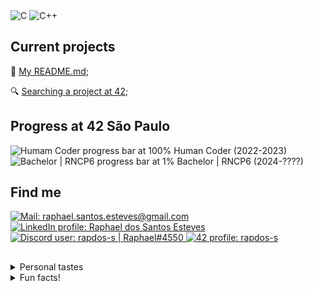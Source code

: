 <div align="left">
  <img title="C" src="https://img.shields.io/badge/C-3e3e3e?&logo=c&logoColor=white">
  <img title="C++" src="https://img.shields.io/badge/C%2B%2B-3e3e3e?logo=c%2B%2B&logoColor=white">
</div>

<h2>Current projects</h2>

📝 [My README.md](https://github.com/rapdos-s/rapdos-s/ "My README.md");

🔍 [Searching a project at 42](https://profile.intra.42.fr/users/rapdos-s "Searching a project at 42");

<h2>Progress at 42 São Paulo</h2>

<picture>
  <source
    media="(prefers-color-scheme: dark)"
    srcset="https://geps.dev/progress/100?dangerColor=3e3e3e&warningColor=3e3e3e&successColor=3e3e3e"
  >
  <source
    media="(prefers-color-scheme: light)"
    srcset="https://geps.dev/progress/100?dangerColor=aaaaaa&warningColor=aaaaaa&successColor=aaaaaa"
  >
  <img
    alt="Humam Coder progress bar at 100%"
    src="https://geps.dev/progress/100?dangerColor=3e3e3e&warningColor=3e3e3e&successColor=3e3e3e"
  >
</picture>
Human Coder (2022-2023)
</br>
<picture>
  <source
    media="(prefers-color-scheme: dark)"
    srcset="https://geps.dev/progress/1?dangerColor=3e3e3e&warningColor=3e3e3e&successColor=3e3e3e"
  >
  <source
    media="(prefers-color-scheme: light)"
    srcset="https://geps.dev/progress/1?dangerColor=aaaaaa&warningColor=aaaaaa&successColor=aaaaaa"
  >
  <img
    alt="Bachelor | RNCP6 progress bar at 1%"
    src="https://geps.dev/progress/1?dangerColor=3e3e3e&warningColor=3e3e3e&successColor=3e3e3e"
  >
</picture>
Bachelor | RNCP6 (2024-????)
</br>

<h2>Find me</h2>

<a href="mailto:raphael.santos.esteves@gmail.com">
  <picture>
    <source
      media="(prefers-color-scheme: dark)"
      srcset="https://img.shields.io/badge/| Mail-3e3e3e?style=flat-square&logo=gmail&logoColor=e3e3e3"
    >
    <source
      media="(prefers-color-scheme: light)"
      srcset="https://img.shields.io/badge/| Mail-e3e3e3?style=flat-square&logo=gmail&logoColor=3e3e3e"
    >
    <img
  	  alt="Mail: raphael.santos.esteves@gmail.com"
      src="https://img.shields.io/badge/| Mail-3e3e3e?style=flat-square&logo=gmail&logoColor=e3e3e3"
    >
  </picture>
</a>

<a href="https://www.linkedin.com/in/rapdos-s/">
  <picture>
    <source
      media="(prefers-color-scheme: dark)"
      srcset="https://img.shields.io/badge/| LinkedIn-3e3e3e?style=flat-square&logo=linkedin&logoColor=e3e3e3"
    >
    <source
      media="(prefers-color-scheme: light)"
      srcset="https://img.shields.io/badge/| LinkedIn-e3e3e3?style=flat-square&logo=linkedin&logoColor=3e3e3e"
    >
    <img
  	  alt="LinkedIn profile: Raphael dos Santos Esteves"
      src="https://img.shields.io/badge/| LinkedIn-3e3e3e?style=flat-square&logo=linkedin&logoColor=e3e3e3"
    >
  </picture>
</a>

<a href="https://discordapp.com/users/797961558889070623/">
  <picture>
    <source
      media="(prefers-color-scheme: dark)"
      srcset="https://img.shields.io/badge/| Discord-3e3e3e?style=flat-square&logo=discord&logoColor=e3e3e3"
    >
    <source
      media="(prefers-color-scheme: light)"
      srcset="https://img.shields.io/badge/| Discord-e3e3e3?style=flat-square&logo=discord&logoColor=3e3e3e"
    >
    <img
  	  alt="Discord user: rapdos-s | Raphael#4550"
      src="https://img.shields.io/badge/| Discord-3e3e3e?style=flat-square&logo=discord&logoColor=e3e3e3"
    >
  </picture>
</a>

<a href="https://profile.intra.42.fr/users/rapdos-s">
  <picture>
    <source
      media="(prefers-color-scheme: dark)"
      srcset="https://img.shields.io/badge/| 42 São Paulo-3e3e3e?style=flat-square&logo=42&logoColor=e3e3e3"
    >
    <source
      media="(prefers-color-scheme: light)"
      srcset="https://img.shields.io/badge/| 42 São Paulo-e3e3e3?style=flat-square&logo=42&logoColor=3e3e3e"
    >
    <img
  	  alt="42 profile: rapdos-s"
      src="https://img.shields.io/badge/| 42 São Paulo-3e3e3e?style=flat-square&logo=42&logoColor=e3e3e3"
    >
  </picture>
</a>

<h2></h2> <!-- Line divisor -->

<details>
  <summary>Personal tastes</summary>
  </br>

♟️ [Chess](https://www.chess.com/member/rapdos-s "Chess.com Profile");

😁 Bad Jokes;

🌾 [Stardew Valley](https://steamcommunity.com/id/rapdos-s/ "Steam Profile");

🥜 Paçoca (Peanut Candy).

</details>

<details>
  <summary>Fun facts!</summary>
  </br>

🎵 I learned to play acoustic guitar even though I didn't like to listen to music;

🏃 The username "**rapdos**" sounds like "**fasterous**" in Brazilian Portuguese;

</details>

<!-- Herobrine: I'm still here, boy. -->

